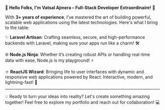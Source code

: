 🚀 **Hello Folks, I'm Vatsal Ajmera – Full-Stack Developer Extraordinaire!** 🚀

With **3+ years of experience**, I've mastered the art of building powerful, scalable web applications using the latest technologies. Here's what I bring to the table:

✨ **Laravel Artisan**: Crafting seamless, secure, and high-performance backends with Laravel, making sure your apps run like a charm! 🛠️

🌐 **Node.js Ninja**: Whether it’s creating robust APIs or handling real-time data with ease, Node.js is my playground! ⚡

⚛️ **ReactJS Wizard**: Bringing life to user interfaces with dynamic and responsive web applications powered by React. Interactive, modern, and lightning-fast! 🚀

---

💡 Ready to turn your ideas into reality? Let's create something amazing together! Feel free to explore my portfolio and reach out for collaboration! 💻
